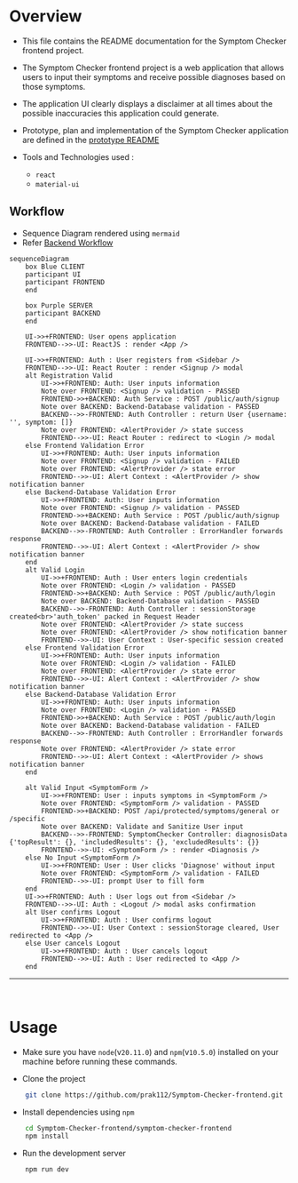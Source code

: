 # Overview
- This file contains the README documentation for the Symptom Checker frontend project.
 
- The Symptom Checker frontend project is a web application that allows users to input their symptoms and receive possible diagnoses based on those symptoms.
- The application UI clearly displays a disclaimer at all times about the possible inaccuracies this application could generate.

- Prototype, plan and implementation of the Symptom Checker application are defined in the [prototype README](https://github.com/prak112/ICD11-SymptomChecker#overview)
- Tools and Technologies used : 
    - `react`
    - `material-ui`


## Workflow
- Sequence Diagram rendered using `mermaid`
- Refer [Backend Workflow]()

```mermaid
sequenceDiagram
    box Blue CLIENT
    participant UI
    participant FRONTEND
    end

    box Purple SERVER
    participant BACKEND
    end

    UI->>+FRONTEND: User opens application
    FRONTEND-->>-UI: ReactJS : render <App />

    UI->>+FRONTEND: Auth : User registers from <Sidebar />
    FRONTEND-->>-UI: React Router : render <Signup /> modal
    alt Registration Valid
        UI->>+FRONTEND: Auth: User inputs information
        Note over FRONTEND: <Signup /> validation - PASSED
        FRONTEND->>+BACKEND: Auth Service : POST /public/auth/signup
        Note over BACKEND: Backend-Database validation - PASSED   
        BACKEND-->>-FRONTEND: Auth Controller : return User {username: '', symptom: []}
        Note over FRONTEND: <AlertProvider /> state success
        FRONTEND-->>-UI: React Router : redirect to <Login /> modal
    else Frontend Validation Error
        UI->>+FRONTEND: Auth: User inputs information
        Note over FRONTEND: <Signup /> validation - FAILED
        Note over FRONTEND: <AlertProvider /> state error
        FRONTEND-->>-UI: Alert Context : <AlertProvider /> show notification banner
    else Backend-Database Validation Error
        UI->>+FRONTEND: Auth: User inputs information
        Note over FRONTEND: <Signup /> validation - PASSED
        FRONTEND->>+BACKEND: Auth Service : POST /public/auth/signup
        Note over BACKEND: Backend-Database validation - FAILED
        BACKEND-->>-FRONTEND: Auth Controller : ErrorHandler forwards response
        FRONTEND-->>-UI: Alert Context : <AlertProvider /> show notification banner
    end
    alt Valid Login
        UI->>+FRONTEND: Auth : User enters login credentials
        Note over FRONTEND: <Login /> validation - PASSED
        FRONTEND->>+BACKEND: Auth Service : POST /public/auth/login
        Note over BACKEND: Backend-Database validation - PASSED
        BACKEND-->>-FRONTEND: Auth Controller : sessionStorage created<br>'auth_token' packed in Request Header
        Note over FRONTEND: <AlertProvider /> state success
        Note over FRONTEND: <AlertProvider /> show notification banner
        FRONTEND-->>-UI: User Context : User-specific session created
    else Frontend Validation Error
        UI->>+FRONTEND: Auth: User inputs information
        Note over FRONTEND: <Login /> validation - FAILED
        Note over FRONTEND: <AlertProvider /> state error
        FRONTEND-->>-UI: Alert Context : <AlertProvider /> show notification banner
    else Backend-Database Validation Error
        UI->>+FRONTEND: Auth: User inputs information
        Note over FRONTEND: <Login /> validation - PASSED
        FRONTEND->>+BACKEND: Auth Service : POST /public/auth/login
        Note over BACKEND: Backend-Database validation - FAILED
        BACKEND-->>-FRONTEND: Auth Controller : ErrorHandler forwards response
        Note over FRONTEND: <AlertProvider /> state error
        FRONTEND-->>-UI: Alert Context : <AlertProvider /> shows notification banner
    end

    alt Valid Input <SymptomForm />
        UI->>+FRONTEND: User : inputs symptoms in <SymptomForm />
        Note over FRONTEND: <SymptomForm /> validation - PASSED
        FRONTEND->>+BACKEND: POST /api/protected/symptoms/general or /specific
	    Note over BACKEND: Validate and Sanitize User input  
        BACKEND-->>-FRONTEND: SymptomChecker Controller: diagnosisData {'topResult': {}, 'includedResults': {}, 'excludedResults': {}}
        FRONTEND-->>-UI: <SymptomForm /> : render <Diagnosis />
    else No Input <SymptomForm />
        UI->>+FRONTEND: User : User clicks 'Diagnose' without input
        Note over FRONTEND: <SymptomForm /> validation - FAILED
        FRONTEND-->>-UI: prompt User to fill form
    end
    UI->>+FRONTEND: Auth : User logs out from <Sidebar />
    FRONTEND-->>-UI: Auth : <Logout /> modal asks confirmation
    alt User confirms Logout
        UI->>+FRONTEND: Auth : User confirms logout
        FRONTEND-->>-UI: User Context : sessionStorage cleared, User redirected to <App />
    else User cancels Logout
        UI->>+FRONTEND: Auth : User cancels logout
        FRONTEND-->>-UI: Auth : User redirected to <App />
    end
```

<hr>
<br>


# Usage
- Make sure you have `node`(v`20.11.0`) and `npm`(v`10.5.0`) installed on your machine before running these commands.

- Clone the project
```bash
    git clone https://github.com/prak112/Symptom-Checker-frontend.git
```

- Install dependencies using `npm`
```bash
    cd Symptom-Checker-frontend/symptom-checker-frontend
    npm install
```

- Run the development server
```bash
    npm run dev
``` 
